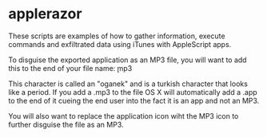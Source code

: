 # applerazor
These scripts are examples of how to gather information, execute commands and exfiltrated data using iTunes with AppleScript apps. 

To disguise the exported application as an MP3 file, you will want to add this to the end of your file name:
 ̨mp3
 
 This character is called an "oganek" and is a turkish character that looks like a period. If you add a .mp3 to the file OS X will 
 automatically add a .app to the end of it cueing the end user into the fact it is an app and not an MP3. 
 
 You will also want to replace the application icon wiht the MP3 icon to further disguise the file as an MP3.
 
